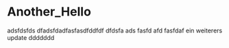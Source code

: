 # Another_Hello
adsfdsfds
dfadsfdadfasfasdfddfdf
dfdsfa
ads
fasfd
afd
fasfdaf
ein weiterers update
ddddddd
